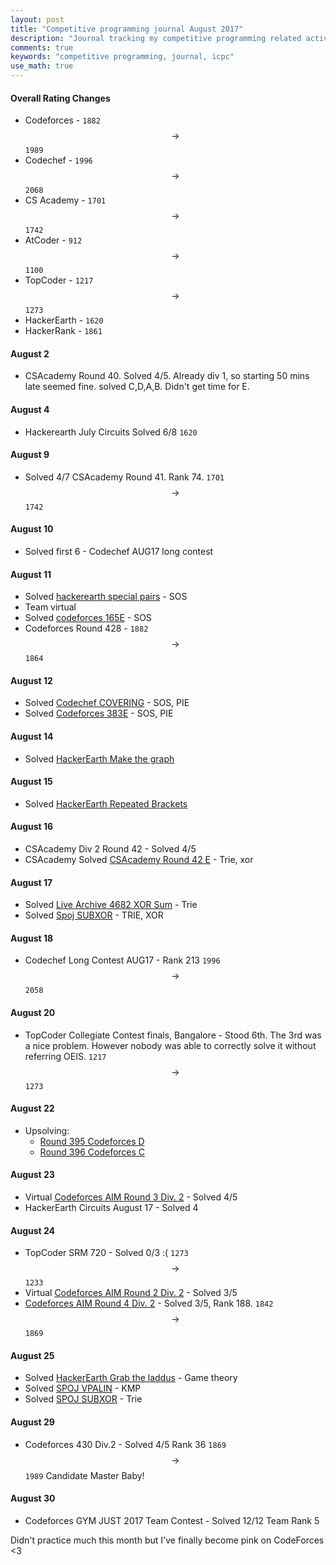 ```yaml
---
layout: post
title: "Competitive programming journal August 2017"
description: "Journal tracking my competitive programming related activities in August 2017"
comments: true
keywords: "competitive programming, journal, icpc"
use_math: true
---
```



#### Overall Rating Changes
* Codeforces - ``1882`` $$\rightarrow$$ ``1989``
* Codechef - ``1996`` $$\rightarrow$$ ``2068``
* CS Academy - ``1701``$$\rightarrow$$ ``1742``
* AtCoder - ``912`` $$\rightarrow$$ ``1100``
* TopCoder - ``1217`` $$\rightarrow$$ ``1273``
* HackerEarth - ``1620``
* HackerRank - ``1861``


#### August 2
* CSAcademy Round 40. Solved 4/5. Already div 1, so starting 50 mins late seemed fine. solved C,D,A,B. Didn't get time for E.
#### August 4
* Hackerearth July Circuits Solved 6/8 ``1620``

#### August 9
* Solved 4/7 CSAcademy Round 41. Rank 74. ``1701`` $$\rightarrow$$ ``1742``

#### August 10
* Solved first 6 - Codechef AUG17 long contest

#### August 11
* Solved [hackerearth special pairs](https://www.hackerearth.com/practice/algorithms/dynamic-programming/bit-masking/practice-problems/algorithm/special-pairs-7/) - SOS
* Team virtual
* Solved [codeforces 165E](http://codeforces.com/contest/165/problem/E) - SOS
* Codeforces Round 428 - ``1882`` $$\rightarrow$$ ``1864``

#### August 12 
* Solved [Codechef COVERING](https://www.codechef.com/problems/COVERING) - SOS, PIE
* Solved [Codeforces 383E](http://codeforces.com/contest/383/problem/E) - SOS, PIE

#### August 14
* Solved [HackerEarth Make the graph](https://www.hackerearth.com/practice/algorithms/graphs/graph-representation/practice-problems/approximate/make-the-graphs/)

#### August 15
* Solved [HackerEarth Repeated Brackets](https://www.hackerearth.com/problem/approximate/navi-and-repeated-bracket-subsequences/description/)

#### August 16
* CSAcademy Div 2 Round 42 - Solved 4/5
* CSAcademy Solved [CSAcademy Round 42 E](https://csacademy.com/contest/archive/task/xor-submatrix) - Trie, xor

#### August 17
* Solved [Live Archive 4682 XOR Sum](https://icpcarchive.ecs.baylor.edu/index.php?option=com_onlinejudge&Itemid=8&page=show_problem&category=345&problem=2683) - Trie
* Solved [Spoj SUBXOR](www.spoj.com/problems/SUBXOR/) - TRIE, XOR


#### August 18
* Codechef Long Contest AUG17 - Rank 213 ``1996`` $$\rightarrow$$ ``2058``


#### August 20
* TopCoder Collegiate Contest finals, Bangalore - Stood 6th. The 3rd was a nice problem. However nobody was able to correctly solve it without referring OEIS. ``1217`` $$\rightarrow$$ ``1273``

#### August 22
* Upsolving:
  * [Round 395 Codeforces D](http://codeforces.com/problemset/problem/763/B)
  * [Round 396 Codeforces C](http://codeforces.com/problemset/problem/766/C)
  
#### August 23
* Virtual [Codeforces AIM Round 3 Div. 2](http://codeforces.com/contest/709) - Solved 4/5
* HackerEarth Circuits August 17 - Solved 4

#### August 24
* TopCoder SRM 720 - Solved 0/3 :(  ``1273`` $$\rightarrow$$ ``1233``
* Virtual [Codeforces AIM Round 2 Div. 2]() - Solved 3/5
* [Codeforces AIM Round 4 Div. 2]() - Solved 3/5, Rank 188. ``1842`` $$\rightarrow$$ ``1869``

#### August 25
* Solved [HackerEarth Grab the laddus](https://www.hackerearth.com/problem/algorithm/grab-the-laddu/description/) - Game theory
* Solved [SPOJ VPALIN](http://www.spoj.com/problems/VPALIN) - KMP
* Solved [SPOJ SUBXOR](http://www.spoj.com/problems/SUBXOR) - Trie

#### August 29
* Codeforces 430 Div.2 - Solved 4/5 Rank 36 ``1869`` $$\rightarrow$$ ``1989`` Candidate Master Baby!

#### August 30
* Codeforces GYM JUST 2017 Team Contest - Solved 12/12 Team Rank 5

Didn't practice much this month but I've finally become pink on CodeForces <3
